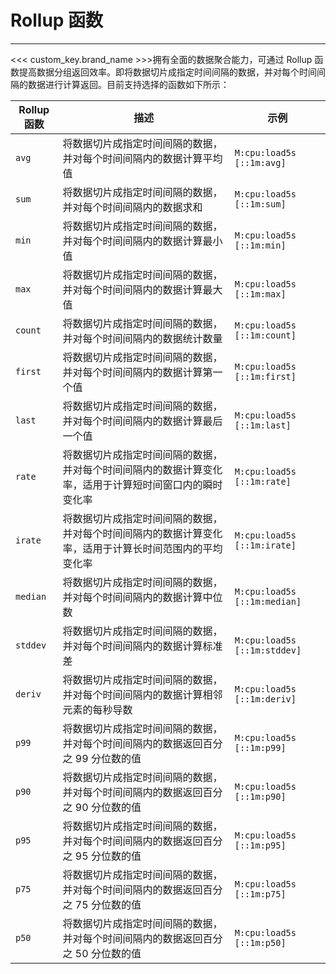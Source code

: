 # Rollup 函数

---

<<< custom_key.brand_name >>>拥有全面的数据聚合能力，可通过 Rollup 函数提高数据分组返回效率。即将数据切片成指定时间间隔的数据，并对每个时间间隔的数据进行计算返回。目前支持选择的函数如下所示：

| Rollup 函数 | 描述 | 示例| 
| --- | --- |--- |
| `avg` | 将数据切片成指定时间间隔的数据，并对每个时间间隔内的数据计算平均值 |  `M:cpu:load5s [::1m:avg]`  |
| `sum` | 将数据切片成指定时间间隔的数据，并对每个时间间隔内的数据求和 | `M:cpu:load5s [::1m:sum]`|
| `min` |  将数据切片成指定时间间隔的数据，并对每个时间间隔内的数据计算最小值 | `M:cpu:load5s [::1m:min]` |
| `max` | 将数据切片成指定时间间隔的数据，并对每个时间间隔内的数据计算最大值 |  `M:cpu:load5s [::1m:max]` |
| `count` | 将数据切片成指定时间间隔的数据，并对每个时间间隔内的数据统计数量 |`M:cpu:load5s [::1m:count]`   |
| `first` | 将数据切片成指定时间间隔的数据，并对每个时间间隔内的数据计算第一个值 | `M:cpu:load5s [::1m:first]` |
| `last` | 将数据切片成指定时间间隔的数据，并对每个时间间隔内的数据计算最后一个值 | `M:cpu:load5s [::1m:last]` |
| `rate` | 将数据切片成指定时间间隔的数据，并对每个时间间隔内的数据计算变化率，适用于计算短时间窗口内的瞬时变化率 |  `M:cpu:load5s [::1m:rate]` |
| `irate` | 将数据切片成指定时间间隔的数据，并对每个时间间隔内的数据计算变化率，适用于计算长时间范围内的平均变化率 | `M:cpu:load5s [::1m:irate]`  |
| `median` | 将数据切片成指定时间间隔的数据，并对每个时间间隔内的数据计算中位数 | `M:cpu:load5s [::1m:median]`  |
| `stddev` |  将数据切片成指定时间间隔的数据，并对每个时间间隔内的数据计算标准差 |   `M:cpu:load5s [::1m:stddev]`  |
| `deriv` | 将数据切片成指定时间间隔的数据，并对每个时间间隔内的数据计算相邻元素的每秒导数 | `M:cpu:load5s [::1m:deriv]` |
| `p99` | 将数据切片成指定时间间隔的数据，并对每个时间间隔内的数据返回百分之 99 分位数的值  | `M:cpu:load5s [::1m:p99]` |
| `p90` | 将数据切片成指定时间间隔的数据，并对每个时间间隔内的数据返回百分之 90 分位数的值  |  `M:cpu:load5s [::1m:p90]` |
| `p95` | 将数据切片成指定时间间隔的数据，并对每个时间间隔内的数据返回百分之 95 分位数的值 |  `M:cpu:load5s [::1m:p95]` |
| `p75` | 将数据切片成指定时间间隔的数据，并对每个时间间隔内的数据返回百分之 75 分位数的值 | `M:cpu:load5s [::1m:p75]`  |
| `p50` | 将数据切片成指定时间间隔的数据，并对每个时间间隔内的数据返回百分之 50 分位数的值 |  `M:cpu:load5s [::1m:p50]` |
